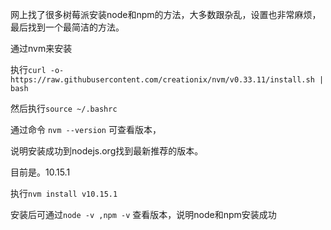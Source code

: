 <!--
 * @Author: 柯军
 * @Date: 2019-08-18 13:18:39
 * @Description: 
 -->
网上找了很多树莓派安装node和npm的方法，大多数跟杂乱，设置也非常麻烦，最后找到一个最简洁的方法。

通过nvm来安装

执行`curl -o- https://raw.githubusercontent.com/creationix/nvm/v0.33.11/install.sh | bash`

然后执行`source ~/.bashrc`

通过命令 `nvm --version` 可查看版本，

说明安装成功到nodejs.org找到最新推荐的版本。

目前是。10.15.1

执行`nvm install v10.15.1`

安装后可通过`node -v ,npm -v` 查看版本，说明node和npm安装成功
